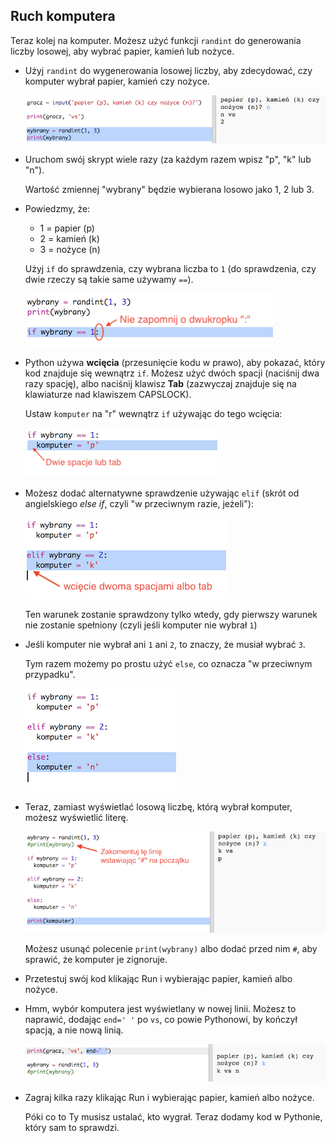 ## Ruch komputera

Teraz kolej na komputer. Możesz użyć funkcji `randint` do generowania liczby losowej, aby wybrać papier, kamień lub nożyce.

+ Użyj `randint` do wygenerowania losowej liczby, aby zdecydować, czy komputer wybrał papier, kamień czy nożyce.
    
    ![screenshot](images/rps-randint.png)

+ Uruchom swój skrypt wiele razy (za każdym razem wpisz "p", "k" lub "n").
    
    Wartość zmiennej "wybrany" będzie wybierana losowo jako 1, 2 lub 3.

+ Powiedzmy, że:
    
    + 1 = papier (p)
    + 2 = kamień (k)
    + 3 = nożyce (n)
    
    Użyj `if` do sprawdzenia, czy wybrana liczba to `1` (do sprawdzenia, czy dwie rzeczy są takie same używamy `==`).
    
    ![screenshot](images/rps-if-1.png)

+ Python używa **wcięcia** (przesunięcie kodu w prawo), aby pokazać, który kod znajduje się wewnątrz `if`. Możesz użyć dwóch spacji (naciśnij dwa razy spację), albo naciśnij klawisz **Tab** (zazwyczaj znajduje się na klawiaturze nad klawiszem CAPSLOCK).
    
    Ustaw `komputer` na "r" wewnątrz `if` używając do tego wcięcia:
    
    ![screenshot](images/rps-indent.png)

+ Możesz dodać alternatywne sprawdzenie używając `elif` (skrót od angielskiego *else if*, czyli "w przeciwnym razie, jeżeli"):
    
    ![screenshot](images/rps-elif-2.png)
    
    Ten warunek zostanie sprawdzony tylko wtedy, gdy pierwszy warunek nie zostanie spełniony (czyli jeśli komputer nie wybrał `1`)

+ Jeśli komputer nie wybrał ani `1` ani `2`, to znaczy, że musiał wybrać `3`.
    
    Tym razem możemy po prostu użyć `else`, co oznacza "w przeciwnym przypadku".
    
    ![screenshot](images/rps-else-3.png)

+ Teraz, zamiast wyświetlać losową liczbę, którą wybrał komputer, możesz wyświetlić literę.
    
    ![screenshot](images/rps-print-computer.png)
    
    Możesz usunąć polecenie `print(wybrany)` albo dodać przed nim `#`, aby sprawić, że komputer je zignoruje.

+ Przetestuj swój kod klikając Run i wybierając papier, kamień albo nożyce.

+ Hmm, wybór komputera jest wyświetlany w nowej linii. Możesz to naprawić, dodając `end=' '` po `vs`, co powie Pythonowi, by kończył spacją, a nie nową linią.
    
    ![screenshot](images/rps-same-line.png)

+ Zagraj kilka razy klikając Run i wybierając papier, kamień albo nożyce.
    
    Póki co to Ty musisz ustalać, kto wygrał. Teraz dodamy kod w Pythonie, który sam to sprawdzi.